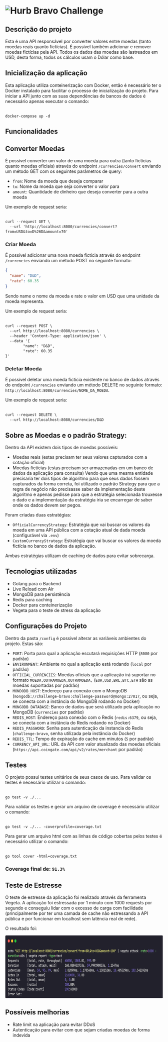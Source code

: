 # <img src="https://avatars1.githubusercontent.com/u/7063040?v=4&s=200.jpg" alt="Hurb" width="24" /> Bravo Challenge

## Descrição do projeto
Esta é uma API responsável por converter valores entre moedas (tanto moedas reais quanto fictícias). É possível também adicionar e remover moedas fictícias pela API. Todos os dados das moedas são lastreados em USD, desta forma, todos os cálculos usam o Dólar como base.

## Inicialização da aplicação
Esta aplicação utiliza conteinerização com Docker, então é necessário ter o Docker instalado para facilitar o processo de inicialização do projeto.
Para iniciar a API junto com as suas dependências de bancos de dados é necessário apenas executar o comando:
<pre><code>
docker-compose up -d
</code></pre>

## Funcionalidades

## Converter Moedas
É possível converter um valor de uma moeda para outra (tanto fictícias quanto moedas oficiais) através do endpoint `/currencies/convert` enviando um método GET com os seguintes parâmetros de query:
- `from`: Nome da moeda que deseja comparar
- `to`: Nome da moeda que seja converter o valor para
- `amount`: Quantidade de dinheiro que deseja converter para a outra moeda

Um exemplo de request seria:
<pre><code>
curl --request GET \
  --url 'http://localhost:8080/currencies/convert?from=USD&to=D%26D&amount=70'
</code></pre>

### Criar Moeda
É possível adicionar uma nova moeda fictícia através do endpoint `/currencies` enviando um método POST no seguinte formato:
```json
{
  "name": "D&D",
  "rate": 60.35
}
```
Sendo name o nome da moeda e rate o valor em USD que uma unidade da moeda representa.

Um exemplo de request seria:
<pre><code>
curl --request POST \
  --url http://localhost:8080/currencies \
  --header 'Content-Type: application/json' \
  --data '{
        "name": "D&D",
        "rate": 60.35
}'
</code></pre>

### Deletar Moeda
É possível deletar uma moeda fictícia existente no banco de dados através do endpoint `/currencies` enviando um método DELETE no seguinte formato:
`http://localhost:8080/currencies/NOME_DA_MOEDA`.

Um exemplo de request seria:
<pre><code>
curl --request DELETE \
  --url http://localhost:8080/currencies/D&D
</code></pre> 

## Sobre as Moedas e o padrão Strategy:
Dentro da API existem dois tipos de moedas possíveis: 
- Moedas reais (estas precisam ter seus valores capturados com a cotação oficial)
- Moedas fictícias (estas precisam ser armazenadas em um banco de dados da aplicação para consulta)
Vendo que uma mesma entidade precisaria ter dois tipos de algoritmo para que seus dados fossem capturados da forma correta, foi utilizado o padrão Strategy para que a regra de negócio não precisasse saber da implementação deste algoritmo e apenas pedisse para que a estratégia selecionada trouxesse o dado e a implementação da estratégia iria se encarregar de saber onde os dados devem ser pegos.

Foram criadas duas estratégias:
- `OfficialCurrencyStrategy`: Estratégia que vai buscar os valores da moeda em uma API pública com a cotação atual de dada moeda (configurável via `.env`)
- `CustomCurrencyStrategy`: Estratégia que vai buscar os valores da moeda fictícia no banco de dados da aplicação.

Ambas estratégias utilizam de caching de dados para evitar sobrecarga.

## Tecnologias utilizadas
- Golang para o Backend
- Live Reload com Air
- MongoDB para persistência
- Redis para caching
- Docker para conteinerização
- Vegeta para o teste de stress da aplicação

## Configurações do Projeto 
Dentro da pasta `/config` é possível alterar as variáveis ambientes do projeto. Estas são:
- `PORT`: Porta para qual a aplicação escutará requisições HTTP (`8080` por padrão)
- `ENVIRONMENT`: Ambiente no qual a aplicação está rodando (`local` por padrão)
- `OFFICIAL_CURRENCIES`: Moedas oficiais que a aplicação irá suportar no formato `MOEDA,OUTRAMOEDA,OUTRAMOEDA,` (`EUR,USD,BRL,BTC,ETH` são as moedas suportadas por padrão)
- `MONDODB_HOST`: Endereço para conexão com o MongoDB (`mongodb://challenge-bravo:challenge-password@mongo:27017`, ou seja, se conecta com a instância do MongoDB rodando no Docker)
- `MONGODB_DATABASE`: Banco de dados que será utilizado pela aplicação no MongoDB (`currencies` por padrão)
- `REDIS_HOST`: Endereço para conexão com o Redis (`redis:6379`, ou seja, se conecta com a instância do Redis rodando no Docker)
- `REDIS_PASSWORD`: Senha para autenticação da instancia do Redis (`challenge-bravo`, senha utilizada pela instância do Docker)
- `REDIS_TTL`: Tempo de expiração do cache em minutos (`5` por padrão)
- `CURRENCY_API_URL`: URL da API com valor atualizado das moedas oficiais (`https://api.coingate.com/api/v2/rates/merchant` por padrão)

## Testes
O projeto possui testes unitários de seus casos de uso. Para validar os testes é necessário utilizar o comando:
<pre><code>
go test -v ./... 
</code></pre>

Para validar os testes e gerar um arquivo de coverage é necessário utilizar o comando:
<pre><code>
go test -v ./... -coverprofile=coverage.txt
</code></pre>

Para gerar um arquivo html com as linhas de código cobertas pelos testes é necessário utilizar o comando:
<pre><code>
go tool cover -html=coverage.txt
</code></pre> 

### <strong>Coverage final de: `91.3%`</strong>


## Teste de Estresse
O teste de estresse da aplicação foi realizado através da ferramenta Vegeta. A aplicação foi estressada por 1 minuto com 1000 requests por segundo e conseguiu lidar com o excesso de carga com facilidade (principalmente por ter uma camada de cache não estressando a API pública e por funcionar em localhost sem latência real de rede).

O resultado foi:

<img src="assets/stress-test.png" alt="Resultado do Teste de Estresse" height=200 /> 

## Possíveis melhorias
- Rate limit na aplicação para evitar DDoS
- Autenticação para evitar com que sejam criadas moedas de forma indevida
